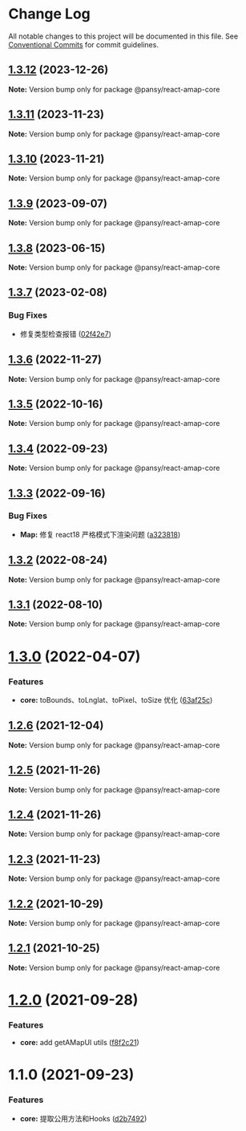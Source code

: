 # Change Log

All notable changes to this project will be documented in this file.
See [Conventional Commits](https://conventionalcommits.org) for commit guidelines.

## [1.3.12](https://github.com/pansyjs/react-amap/compare/@pansy/react-amap-core@1.3.11...@pansy/react-amap-core@1.3.12) (2023-12-26)

**Note:** Version bump only for package @pansy/react-amap-core





## [1.3.11](https://github.com/pansyjs/react-amap/compare/@pansy/react-amap-core@1.3.10...@pansy/react-amap-core@1.3.11) (2023-11-23)

**Note:** Version bump only for package @pansy/react-amap-core





## [1.3.10](https://github.com/pansyjs/react-amap/compare/@pansy/react-amap-core@1.3.9...@pansy/react-amap-core@1.3.10) (2023-11-21)

**Note:** Version bump only for package @pansy/react-amap-core





## [1.3.9](https://github.com/pansyjs/react-amap/compare/@pansy/react-amap-core@1.3.8...@pansy/react-amap-core@1.3.9) (2023-09-07)

**Note:** Version bump only for package @pansy/react-amap-core





## [1.3.8](https://github.com/pansyjs/react-amap/compare/@pansy/react-amap-core@1.3.7...@pansy/react-amap-core@1.3.8) (2023-06-15)

**Note:** Version bump only for package @pansy/react-amap-core





## [1.3.7](https://github.com/pansyjs/react-amap/compare/@pansy/react-amap-core@1.3.6...@pansy/react-amap-core@1.3.7) (2023-02-08)


### Bug Fixes

* 修复类型检查报错 ([02f42e7](https://github.com/pansyjs/react-amap/commit/02f42e75ab4336f7f3aa0609e1c065223f970d41))





## [1.3.6](https://github.com/pansyjs/react-amap/compare/@pansy/react-amap-core@1.3.5...@pansy/react-amap-core@1.3.6) (2022-11-27)

**Note:** Version bump only for package @pansy/react-amap-core





## [1.3.5](https://github.com/pansyjs/react-amap/compare/@pansy/react-amap-core@1.3.4...@pansy/react-amap-core@1.3.5) (2022-10-16)

**Note:** Version bump only for package @pansy/react-amap-core





## [1.3.4](https://github.com/pansyjs/react-amap/compare/@pansy/react-amap-core@1.3.3...@pansy/react-amap-core@1.3.4) (2022-09-23)

**Note:** Version bump only for package @pansy/react-amap-core





## [1.3.3](https://github.com/pansyjs/react-amap/compare/@pansy/react-amap-core@1.3.2...@pansy/react-amap-core@1.3.3) (2022-09-16)


### Bug Fixes

* **Map:** 修复 react18 严格模式下渲染问题 ([a323818](https://github.com/pansyjs/react-amap/commit/a3238183c4878db5aa2aff249586540b1185362e))





## [1.3.2](https://github.com/pansyjs/react-amap/compare/@pansy/react-amap-core@1.3.1...@pansy/react-amap-core@1.3.2) (2022-08-24)

**Note:** Version bump only for package @pansy/react-amap-core





## [1.3.1](https://github.com/pansyjs/react-amap/compare/@pansy/react-amap-core@1.3.0...@pansy/react-amap-core@1.3.1) (2022-08-10)

**Note:** Version bump only for package @pansy/react-amap-core





# [1.3.0](https://github.com/pansyjs/react-amap/compare/@pansy/react-amap-core@1.2.6...@pansy/react-amap-core@1.3.0) (2022-04-07)


### Features

* **core:**  toBounds、toLnglat、toPixel、toSize 优化 ([63af25c](https://github.com/pansyjs/react-amap/commit/63af25c7df7deee887808af3fc0c44ca1d22a916))





## [1.2.6](https://github.com/pansyjs/react-amap/compare/@pansy/react-amap-core@1.2.5...@pansy/react-amap-core@1.2.6) (2021-12-04)

**Note:** Version bump only for package @pansy/react-amap-core





## [1.2.5](https://github.com/pansyjs/react-amap/compare/@pansy/react-amap-core@1.2.4...@pansy/react-amap-core@1.2.5) (2021-11-26)

**Note:** Version bump only for package @pansy/react-amap-core





## [1.2.4](https://github.com/pansyjs/react-amap/compare/@pansy/react-amap-core@1.2.3...@pansy/react-amap-core@1.2.4) (2021-11-26)

**Note:** Version bump only for package @pansy/react-amap-core





## [1.2.3](https://github.com/pansyjs/react-amap/compare/@pansy/react-amap-core@1.2.2...@pansy/react-amap-core@1.2.3) (2021-11-23)

**Note:** Version bump only for package @pansy/react-amap-core





## [1.2.2](https://github.com/pansyjs/react-amap/compare/@pansy/react-amap-core@1.2.1...@pansy/react-amap-core@1.2.2) (2021-10-29)

**Note:** Version bump only for package @pansy/react-amap-core





## [1.2.1](https://github.com/pansyjs/react-amap/compare/@pansy/react-amap-core@1.2.0...@pansy/react-amap-core@1.2.1) (2021-10-25)

**Note:** Version bump only for package @pansy/react-amap-core





# [1.2.0](https://github.com/pansyjs/react-amap/compare/@pansy/react-amap-core@1.1.0...@pansy/react-amap-core@1.2.0) (2021-09-28)


### Features

* **core:** add getAMapUI utils ([f8f2c21](https://github.com/pansyjs/react-amap/commit/f8f2c218d211ba7bcf1fc60f7a1fab91e4732d45))





# 1.1.0 (2021-09-23)


### Features

* **core:** 提取公用方法和Hooks ([d2b7492](https://github.com/pansyjs/react-amap/commit/d2b749237d699fa2e6db83f011e9a90554b0ab71))
